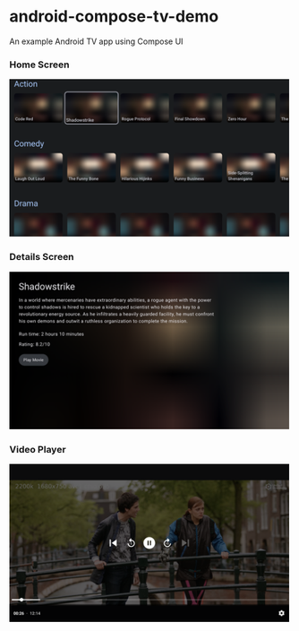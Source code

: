# android-compose-tv-demo

An example Android TV app using Compose UI


### Home Screen

<img src="HomeScreen.png" width="500px" />


### Details Screen

<img src="DetailsScreen.png" width="500px" />

### Video Player

<img src="VideoScreen.png" width="500px" />

